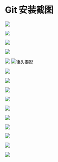 # Git 安装截图

![](https://static.qwas.fun/public/2025/07/git-01.png)

![](https://static.qwas.fun/public/2025/07/git-02.png)

![](https://static.qwas.fun/public/2025/07/git-03.png)

![](https://static.qwas.fun/public/2025/07/git-04.png)

![](https://static.qwas.fun/public/2025/07/git-05.png)
<Image
  originSrc="https://static.qwas.fun/public/2025/07/git-06.png"
  src="https://static.qwas.fun/public/2025/07/git-06-m.png"
  alt="街头摄影"
  defaultName="原配置"
  enhancedName="修改后的配置"
/>

![](https://static.qwas.fun/public/2025/07/git-06.png)

![](https://static.qwas.fun/public/2025/07/git-07.png)

![](https://static.qwas.fun/public/2025/07/git-08.png)

![](https://static.qwas.fun/public/2025/07/git-09.png)

![](https://static.qwas.fun/public/2025/07/git-10.png)

![](https://static.qwas.fun/public/2025/07/git-11.png)

![](https://static.qwas.fun/public/2025/07/git-12.png)

![](https://static.qwas.fun/public/2025/07/git-13.png)

![](https://static.qwas.fun/public/2025/07/git-14.png)

![](https://static.qwas.fun/public/2025/07/git-15.png)
